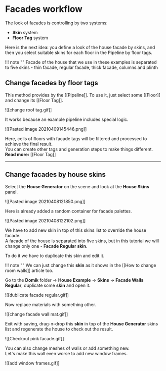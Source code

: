 # **Facades workflow**

The look of facades is controlling by two systems:

- **Skin** system
- **Floor Tag** system

Here is the next idea: you define a look of the house facade by skins, and then you select suitable skins for each floor in the Pipeline by floor tags.

!!! note ""
	Facade of the house that we use in these examples is separated to five skins - thin facade, regular facade, thick facade, columns and plinth

## **Change facades by floor tags**
This method provides by the [[Pipeline]]. To use it, just select some [[Floor]] and change its [[Floor Tag]].  

![[change roof tag.gif]]  

It works because an example pipeline includes special logic.  

![[Pasted image 20210409145446.png]]  

Here, cells of floors with facade tags will be filtered and processed to achieve the final result.  
You can create other tags and generation steps to make things different.  
**Read more:** [[Floor Tag]]  

---

## **Change facades by house skins**

Select the **House Generator** on the scene and look at the **House Skins** panel.  

![[Pasted image 20210408121850.png]]  

Here is already added a random container for facade palettes.  

![[Pasted image 20210408122102.png]]  


We have to add new skin in top of this skins list to override the house facade.  
A facade of the house is separated into five skins, but in this tutorial we will change only one - **Facade Regular skin**.  

To do it we have to duplicate this skin and edit it.   

!!! note ""
	We can just change this **skin** as it shows in the [[How to change room walls]] article too.

Go to the **Domik** folder -> **House Example** -> **Skins** -> **Facade Walls Regular**, duplicate some **skin** and open it.  

![[dublicate facade regular.gif]]  

Now replace materials with something other.  

![[change facade wall mat.gif]]  

Exit with saving, drag-n-drop this **skin** in top of the **House Generator** skins list and regenerate the house to check out the result. 


![[Checkout pink facade.gif]]

You can also change meshes of walls or add something new.   
Let's make this wall even worse to add new window frames.

![[add window frames.gif]]


